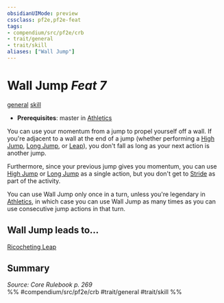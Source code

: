 ```yaml
---
obsidianUIMode: preview
cssclass: pf2e,pf2e-feat
tags:
- compendium/src/pf2e/crb
- trait/general
- trait/skill
aliases: ["Wall Jump"]
---
```

# Wall Jump  *Feat 7*  
[general](rules/traits/general.md)  [skill](rules/traits/skill.md)  

- **Prerequisites**: master in [Athletics](compendium/skills.md#Athletics)

You can use your momentum from a jump to propel yourself off a wall. If you're adjacent to a wall at the end of a jump (whether performing a [High Jump](rules/actions/high-jump.md), [Long Jump](rules/actions/long-jump.md), or [Leap](rules/actions/leap.md)), you don't fall as long as your next action is another jump.

Furthermore, since your previous jump gives you momentum, you can use [High Jump](rules/actions/high-jump.md) or [Long Jump](rules/actions/long-jump.md) as a single action, but you don't get to [Stride](rules/actions/stride.md) as part of the activity.

You can use Wall Jump only once in a turn, unless you're legendary in [Athletics](compendium/skills.md#Athletics), in which case you can use Wall Jump as many times as you can use consecutive jump actions in that turn.

## Wall Jump leads to...

[Ricocheting Leap](compendium/feats/ricocheting-leap-lome.md)

## Summary

*Source: Core Rulebook p. 269*  
%% #compendium/src/pf2e/crb #trait/general #trait/skill %%
